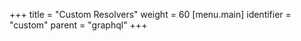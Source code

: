 +++
title = "Custom Resolvers"
weight = 60
[menu.main]
  identifier = "custom"
  parent = "graphql"
+++